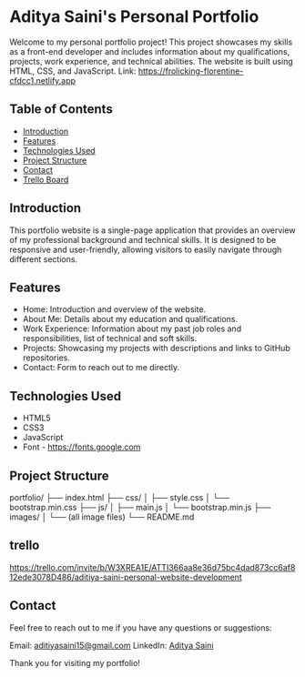 # Aditya Saini's Personal Portfolio

Welcome to my personal portfolio project! This project showcases my skills as a front-end developer and includes information about my qualifications, projects, work experience, and technical abilities. The website is built using HTML, CSS, and JavaScript.
Link: https://frolicking-florentine-cfdcc1.netlify.app

## Table of Contents

- [Introduction](#introduction)
- [Features](#features)
- [Technologies Used](#technologies-used)
- [Project Structure](#project-structure)
- [Contact](#contact)
- [Trello Board](#trello)

## Introduction

This portfolio website is a single-page application that provides an overview of my professional background and technical skills. It is designed to be responsive and user-friendly, allowing visitors to easily navigate through different sections.

## Features

- Home: Introduction and overview of the website.
- About Me: Details about my education and qualifications.
- Work Experience: Information about my past job roles and responsibilities, list of technical and soft skills.
- Projects: Showcasing my projects with descriptions and links to GitHub repositories.
- Contact: Form to reach out to me directly.

## Technologies Used

- HTML5
- CSS3
- JavaScript
- Font - https://fonts.google.com

## Project Structure
portfolio/
├── index.html
├── css/
│   ├── style.css
│   └── bootstrap.min.css
├── js/
│   ├── main.js
│   └── bootstrap.min.js
├── images/
│   └── (all image files)
└── README.md

## trello
https://trello.com/invite/b/W3XREA1E/ATTI366aa8e36d75bc4dad873cc6af812ede3078D486/aditiya-saini-personal-website-development

## Contact

Feel free to reach out to me if you have any questions or suggestions:

Email: aditiyasaini15@gmail.com
LinkedIn: [Aditya Saini](https://www.linkedin.com/in/aditiya-saini)

Thank you for visiting my portfolio!
